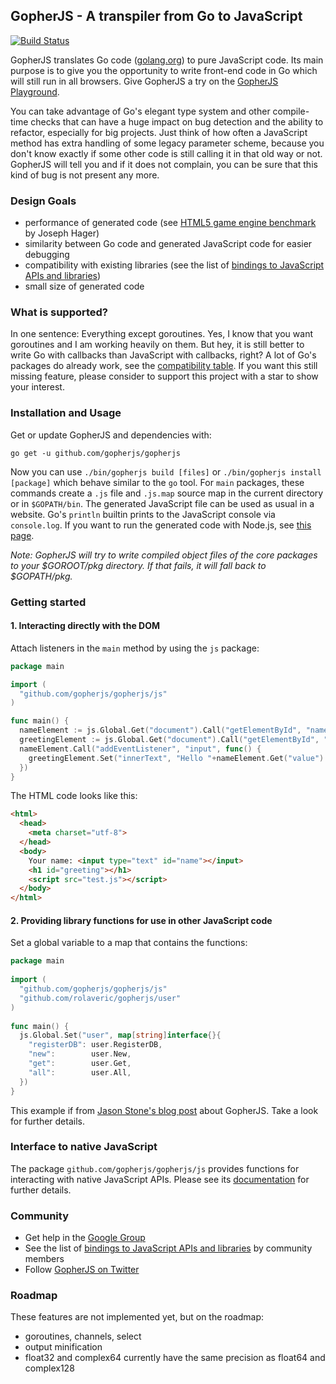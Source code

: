 GopherJS - A transpiler from Go to JavaScript
---------------------------------------------

[![Build Status](https://travis-ci.org/gopherjs/gopherjs.png?branch=master)](https://travis-ci.org/gopherjs/gopherjs)

GopherJS translates Go code ([golang.org](http://golang.org/)) to pure JavaScript code. Its main purpose is to give you the opportunity to write front-end code in Go which will still run in all browsers. Give GopherJS a try on the [GopherJS Playground](http://gopherjs.github.io/playground/).

You can take advantage of Go's elegant type system and other compile-time checks that can have a huge impact on bug detection and the ability to refactor, especially for big projects. Just think of how often a JavaScript method has extra handling of some legacy parameter scheme, because you don't know exactly if some other code is still calling it in that old way or not. GopherJS will tell you and if it does not complain, you can be sure that this kind of bug is not present any more.

### Design Goals
- performance of generated code (see [HTML5 game engine benchmark](http://ajhager.github.io/enj/) by Joseph Hager)
- similarity between Go code and generated JavaScript code for easier debugging
- compatibility with existing libraries (see the list of [bindings to JavaScript APIs and libraries](https://github.com/gopherjs/gopherjs/wiki/bindings))
- small size of generated code

### What is supported?
In one sentence: Everything except goroutines. Yes, I know that you want goroutines and I am working heavily on them. But hey, it is still better to write Go with callbacks than JavaScript with callbacks, right? A lot of Go's packages do already work, see the [compatibility table](doc/packages.md). If you want this still missing feature, please consider to support this project with a star to show your interest.

### Installation and Usage
Get or update GopherJS and dependencies with:
```
go get -u github.com/gopherjs/gopherjs
```
Now you can use  `./bin/gopherjs build [files]` or `./bin/gopherjs install [package]` which behave similar to the `go` tool. For `main` packages, these commands create a `.js` file and `.js.map` source map in the current directory or in `$GOPATH/bin`. The generated JavaScript file can be used as usual in a website. Go's `println` builtin prints to the JavaScript console via `console.log`. If you want to run the generated code with Node.js, see [this page](doc/nodejs.md).

*Note: GopherJS will try to write compiled object files of the core packages to your $GOROOT/pkg directory. If that fails, it will fall back to $GOPATH/pkg.*

### Getting started
#### 1. Interacting directly with the DOM
Attach listeners in the `main` method by using the `js` package:
```go
package main

import (
  "github.com/gopherjs/gopherjs/js"
)

func main() {
  nameElement := js.Global.Get("document").Call("getElementById", "name")
  greetingElement := js.Global.Get("document").Call("getElementById", "greeting")
  nameElement.Call("addEventListener", "input", func() {
    greetingElement.Set("innerText", "Hello "+nameElement.Get("value").String()+"!")
  })
}
```
The HTML code looks like this:
```html
<html>
  <head>
    <meta charset="utf-8">
  </head>
  <body>
    Your name: <input type="text" id="name"></input>
    <h1 id="greeting"></h1>
    <script src="test.js"></script>
  </body>
</html>
```
#### 2. Providing library functions for use in other JavaScript code
Set a global variable to a map that contains the functions:
```go
package main
 
import (
  "github.com/gopherjs/gopherjs/js"
  "github.com/rolaveric/gopherjs/user"
)
 
func main() {
  js.Global.Set("user", map[string]interface{}{
    "registerDB": user.RegisterDB,
    "new":        user.New,
    "get":        user.Get,
    "all":        user.All,
  })
}
```
This example if from [Jason Stone's blog post](http://legacytotheedge.blogspot.de/2014/03/gopherjs-go-to-javascript-transpiler.html) about GopherJS. Take a look for further details.

### Interface to native JavaScript
The package `github.com/gopherjs/gopherjs/js` provides functions for interacting with native JavaScript APIs. Please see its [documentation](http://godoc.org/github.com/gopherjs/gopherjs/js) for further details.

### Community
- Get help in the [Google Group](https://groups.google.com/d/forum/gopherjs)
- See the list of [bindings to JavaScript APIs and libraries](https://github.com/gopherjs/gopherjs/wiki/bindings) by community members
- Follow [GopherJS on Twitter](https://twitter.com/GopherJS)

### Roadmap
These features are not implemented yet, but on the roadmap:

- goroutines, channels, select
- output minification
- float32 and complex64 currently have the same precision as float64 and complex128
